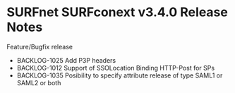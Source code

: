 # SURFnet SURFconext v3.4.0 Release Notes #

Feature/Bugfix release
* BACKLOG-1025 Add P3P headers
* BACKLOG-1012 Support of SSOLocation Binding HTTP-Post for SPs
* BACKLOG-1035 Posibility to specify attribute release of type SAML1 or SAML2 or both